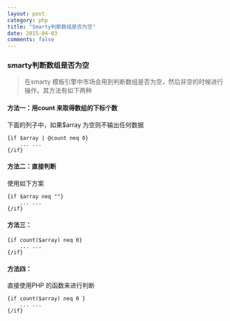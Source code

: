 ```yaml
---
layout: post
category: php
title: "Smarty判断数组是否为空"
date: 2015-04-03
comments: false
---
```



### smarty判断数组是否为空
> 在smarty 模板引擎中市场会用到判断数组是否为空，然后非空的时候进行操作。其方法有如下两种

#### 方法一：用count 来取得数组的下标个数
下面的列子中，如果$array 为空则不输出任何数据

``` SMARTY
{if $array | @count neq 0}
    ... ...
{/if}
```

#### 方法二：直接判断
使用如下方案

``` SMARTY
{if $array neq ""}
    ... ...
{/if}
```

#### 方法三：
``` SMARTY
{if count($array) neq 0}
    ... ...
{/if}
```

#### 方法四：
直接使用PHP 的函数来进行判断
```
{if count($array) neq 0 }
    ... ...
{/if}
```
